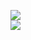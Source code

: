 [![](https://img.shields.io/badge/Made%20With-Github%20Spray-lightgrey.svg?style=for-the-badge&logo=github)](https://github.com/Annihil/github-spray#9676)  
[![](https://i.imgur.com/2DrTn0Z.gif)](https://github.com/Annihil/github-spray)